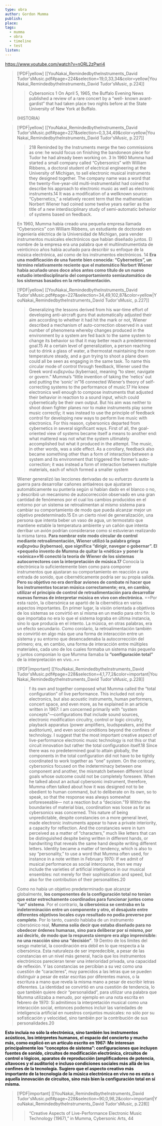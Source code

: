```yaml
---
type: obra
author: Gordon Mumma
publish: 
place: 
tags:
  - mumma
  - obra
  - timeline
  - test
listen:
---
```

https://www.youtube.com/watch?v=nORL2zPwri4

> [!PDF|yellow] [[YouNakai_RemindedbytheInstruments_David Tudor'sMusic.pdf#page=224&selection=19,0,33,34&color=yellow|YouNakai_RemindedbytheInstruments_David Tudor'sMusic, p.224]]
> > Cybersonics 1 On April 5, 1965, the Buffalo Evening News published a review of a rare concert by a “well- known avant- gardist” that had taken place two nights before at the State University of New York at Buffalo.
> 
> (HISTORIA)

> [!PDF|yellow] [[YouNakai_RemindedbytheInstruments_David Tudor'sMusic.pdf#page=227&selection=0,3,34,49&color=yellow|YouNakai_RemindedbytheInstruments_David Tudor'sMusic, p.227]]
> > 218 Reminded by the Instruments merge the two commissions as one: he would focus on finishing the bandoneon piece for Tudor he had already been working on. 3 In 1960 Mumma had started a small company called “Cybersonics” with William Ribbens, a doctoral student of electrical engineering at the University of Michigan, to sell electronic musical instruments they designed together. The company name was a word that the twenty-five-year-old multi-instrumentalist had coined to describe his approach to electronic music as well as electronic instruments.14 It was a modification of a wellknown source: “Cybernetics,” a relatively recent term that the mathematician Norbert Wiener had coined some twelve years earlier as the title of a new interdisciplinary study of semi-automatic behavior of systems based on feedback. 
> 
> En 1960, Mumma había creado una pequeña empresa llamada “Cybersonics” con William Ribbens, un estudiante de doctorado en ingeniería eléctrica de la Universidad de Michigan, para vender instrumentos musicales electrónicos que habían diseñado juntos. El nombre de la empresa era una palabra que el multiinstrumentista de veinticinco años había acuñado para describir su enfoque de la música electrónica, así como de los instrumentos electrónicos. 14 **Era una modificación de una fuente bien conocida: “Cybernetics”, un término relativamente reciente que el matemático Norbert Wiener había acuñado unos doce años antes como título de un nuevo estudio interdisciplinario del comportamiento semiautomático de los sistemas basados ​​en la retroalimentación.**


> [!PDF|yellow] [[YouNakai_RemindedbytheInstruments_David Tudor'sMusic.pdf#page=227&selection=34,49,102,87&color=yellow|YouNakai_RemindedbytheInstruments_David Tudor'sMusic, p.227]]
> > Generalizing the lessons derived from his war-time effort of developing anti-aircraft guns that automatically adjusted their aim according to whether it had hit the mark or not, Wiener described a mechanism of auto-correction observed in a vast number of phenomena whereby changes produced in the environment by a system are fed back to the same system to change its behavior so that it may better reach a predetermined goal.15 At a certain level of generalization, a person reaching out to drink a glass of water, a thermostat maintaining the room temperature steady, and a gun trying to shoot a plane down could all be seen as engaging in the same task. To name this circular mode of control through feedback, Wiener used the Greek word κυβερνάω (kybernao), meaning “to steer, navigate or govern.” Mumma’s “little invention of taking the ‘netics’ out and putting the ‘sonic’ in”16 connected Wiener’s theory of self-correcting systems to the performance of music.17 He knew electronics well enough to compose instruments that adjusted their behavior in reaction to a sound input, which could cybernetically be their own output. But his aim was neither to shoot down fighter planes nor to make instruments play some music correctly; it was instead to use the principle of feedback control for developing new ways to perform live music with electronics. For this reason, cybersonics departed from cybernetics in several significant ways. First of all, the goal-oriented view of systems became itself a means to another end: what mattered was not what the system ultimately accomplished but what it produced in the attempt. The music, in other words, was a side effect. As a corollary, feedback also became something other than a form of interaction between a system and its environment that triggered the former’s auto-correction; it was instead a form of interaction between multiple materials, each of which formed a smaller system
> 
> Wiener generalizó las lecciones derivadas de su esfuerzo durante la guerra para desarrollar cañones antiaéreos que ajustaran automáticamente su puntería según si habían dado en el blanco o no, y describió un mecanismo de autocorrección observado en una gran cantidad de fenómenos por el cual los cambios producidos en el entorno por un sistema se retroalimentan al mismo sistema para cambiar su comportamiento de modo que pueda alcanzar mejor un objetivo predeterminado.15 En un cierto nivel de generalización, una persona que intenta beber un vaso de agua, un termostato que mantiene estable la temperatura ambiente y un cañón que intenta derribar un avión podrían considerarse como si estuvieran realizando la misma tarea. **Para nombrar este modo circular de control mediante retroalimentación, Wiener utilizó la palabra griega κυβερνάω (kybernao), que significa “dirigir, navegar o gobernar”. El «pequeño invento de Mumma de quitar la «nética» y poner la «sónica»»16 conectó la teoría de Wiener de los sistemas autocorrectores con la interpretación de música.17**  Conocía la electrónica lo suficientemente bien como para componer instrumentos que ajustaran su comportamiento en reacción a una entrada de sonido, que cibernéticamente podría ser su propia salida. **Pero su objetivo no era derribar aviones de combate ni hacer que los instrumentos tocaran música correctamente; era, en cambio, utilizar el principio de control de retroalimentación para desarrollar nuevas formas de interpretar música en vivo con electrónica.** ==Por esta razón, la cibersónica se apartó de la cibernética en varios aspectos importantes. En primer lugar, la visión orientada a objetivos de los sistemas se convirtió en sí misma en un medio para otro fin: lo que importaba no era lo que el sistema lograba en última instancia, sino lo que producía en el intento. La música, en otras palabras, era un efecto secundario. Como corolario, la retroalimentación también se convirtió en algo más que una forma de interacción entre un sistema y su entorno que desencadenaba la autocorrección del primero; era, en cambio, una forma de interacción entre múltiples materiales, cada uno de los cuales formaba un sistema más pequeño y juntos componían lo que Mumma llamaba la **“configuración total”** de la interpretación en vivo..==

> [!PDF|important] [[YouNakai_RemindedbytheInstruments_David Tudor'sMusic.pdf#page=228&selection=4,1,77,2&color=important|YouNakai_RemindedbytheInstruments_David Tudor'sMusic, p.228]]
> > f its own and together composed what Mumma called the “total configuration” of live performance. This included not only electronics, but also acoustic instruments, human performers, concert space, and even more, as he explained in an article written in 1967: I am concerned primarily with “system concepts”—configurations that include sound sources, electronic modification circuitry, control or logic circuitry, playback apparatus (power amplifiers, loudspeakers, and the auditorium), and even social conditions beyond the confines of technology. I suggest that the most important creative aspect of live-performance electronic music technology is not this or that circuit innovation but rather the total configuration itself.18 Since there was no predetermined goal to attain globally, the components in the total configuration did not have to be tightly coordinated to work together as “one” system. On the contrary, cybersonics focused on the indeterminacy between one component and another, the mismatch between different local goals whose outcome could not be completely foreseen. When he talked about an actual cybersonic instrument, therefore, Mumma often talked about how it was designed not to be obedient to human command, but to deliberate on its own, so to speak, so that the response was always somewhat unforeseeable— not a reaction but a “decision.”19 Within the boundaries of material bias, coordination was loose as far as cybersonics was concerned. This nature of being unpredictable, despite constancies on a more general level, made electronic instruments appear to have a private interiority, a capacity for reflection. And the constancies were in turn perceived as a matter of “characters,” much like letters that can be distinguished despite being written in different hands, or handwriting that reveals the same hand despite writing different letters. Identity became a matter of tendency, which is also to say “personality,” to use a word that Mumma often used, for instance in a note written in February 1970: If we admit of musical performance as social intercourse, then we may include the varieties of artificial intelligence in our musical ensembles: not merely for their sophistication and speed, but also for the contribution of their personalities.20
> 
> Como no había un objetivo predeterminado que alcanzar globalmente, **los componentes de la configuración total no tenían que estar estrechamente coordinados para funcionar juntos como “un” sistema**. Por el contrario, **la cibersónica se centraba en la indeterminación entre un componente y otro, el desajuste entre diferentes objetivos locales cuyo resultado no podía preverse por completo**. Por lo tanto, cuando hablaba de un instrumento cibersónico real, **Mumma solía decir que estaba diseñado para no obedecer órdenes humanas, sino para deliberar por sí mismo, por así decirlo, de modo que la respuesta siempre era algo imprevisible: no una reacción sino una “decisión”**. 19 Dentro de los límites del sesgo material, la coordinación era débil en lo que respecta a la cibersónica. Esta naturaleza de ser impredecible, a pesar de las constancias en un nivel más general, hacía que los instrumentos electrónicos parecieran tener una interioridad privada, una capacidad de reflexión. Y las constancias se percibían a su vez como una cuestión de “caracteres”, muy parecidos a las letras que se pueden distinguir a pesar de estar escritas por diferentes manos, o la escritura a mano que revela la misma mano a pesar de escribir letras diferentes. La identidad se convirtió en una cuestión de tendencia, lo que también quiere decir “personalidad”, para utilizar una palabra que Mumma utilizaba a menudo, por ejemplo en una nota escrita en febrero de 1970: Si admitimos la interpretación musical como una interacción social, entonces podemos incluir las variedades de inteligencia artificial en nuestros conjuntos musicales: no sólo por su sofisticación y velocidad, sino también por la contribución de sus personalidades.20


**Esto incluía no sólo la electrónica, sino también los instrumentos acústicos, los intérpretes humanos, el espacio del concierto y mucho más, como explicó en un artículo escrito en 1967: Me interesan principalmente los “conceptos de sistema”: configuraciones que incluyen fuentes de sonido, circuitos de modificación electrónica, circuitos de control o lógicos, aparatos de reproducción (amplificadores de potencia, altavoces y el auditorio) e incluso condiciones sociales más allá de los confines de la tecnología. Sugiero que el aspecto creativo más importante de la tecnología de la música electrónica en vivo no es esta o aquella innovación de circuitos, sino más bien la configuración total en sí misma.**
> [!PDF|important] [[YouNakai_RemindedbytheInstruments_David Tudor'sMusic.pdf#page=228&selection=90,0,98,2&color=important|YouNakai_RemindedbytheInstruments_David Tudor'sMusic, p.228]]
> > “Creative Aspects of Live-Performance Electronic Music Technology (1967),” in Mumma, Cybersonic Arts, 44


